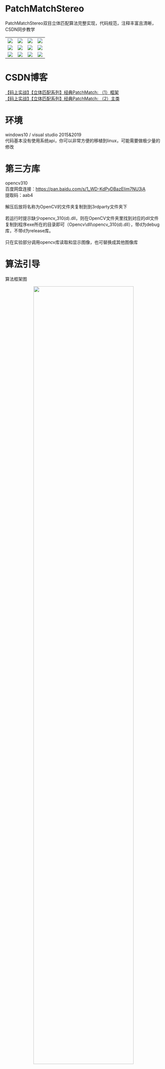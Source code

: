 # PatchMatchStereo
PatchMatchStereo双目立体匹配算法完整实现，代码规范，注释丰富且清晰，CSDN同步教学

<table>
    <tr>
        <td ><center><img src="https://github.com/ethan-li-coding/PatchMatchStereo/blob/master/Data/Cone/im2.png"></center></td>
        <td ><center><img src="https://github.com/ethan-li-coding/PatchMatchStereo/blob/master/Data/Cone/im6.png"></center></td>
        <td ><center><img src="https://github.com/ethan-li-coding/PatchMatchStereo/blob/master/doc/exp/res/cone-d.png"></center></td>
        <td ><center><img src="https://github.com/ethan-li-coding/PatchMatchStereo/blob/master/doc/exp/res/cone-c.png"></center></td>
    </tr>
    <tr>
        <td ><center><img src="https://github.com/ethan-li-coding/PatchMatchStereo/blob/master/Data/Reindeer/view1.png"></center></td>
        <td ><center><img src="https://github.com/ethan-li-coding/PatchMatchStereo/blob/master/Data/Reindeer/view5.png"></center></td>
        <td ><center><img src="https://github.com/ethan-li-coding/PatchMatchStereo/blob/master/doc/exp/res/reindeer-d.png"></center></td>
        <td ><center><img src="https://github.com/ethan-li-coding/PatchMatchStereo/blob/master/doc/exp/res/reindeer-c.png"></center></td>
    </tr>
    <tr>
        <td ><center><img src="https://github.com/ethan-li-coding/PatchMatchStereo/blob/master/Data/Piano/im0.png"></center></td>
        <td ><center><img src="https://github.com/ethan-li-coding/PatchMatchStereo/blob/master/Data/Piano/im1.png"></center></td>
        <td ><center><img src="https://github.com/ethan-li-coding/PatchMatchStereo/blob/master/doc/exp/res/piano-d.png"></center></td>
        <td ><center><img src="https://github.com/ethan-li-coding/PatchMatchStereo/blob/master/doc/exp/res/piano-c.png"></center></td>
    </tr>
<table>
  
# CSDN博客
[【码上实战】【立体匹配系列】经典PatchMatch: （1）框架](https://ethanli.blog.csdn.net/article/details/107192399)
<br>[【码上实战】【立体匹配系列】经典PatchMatch: （2）主类](https://blog.csdn.net/rs_lys/article/details/107251788)

# 环境
windows10 / visual studio 2015&2019
<br>代码基本没有使用系统api，你可以非常方便的移植到linux，可能需要做极少量的修改

# 第三方库
opencv310
<br>
百度网盘连接：https://pan.baidu.com/s/1_WD-KdPyDBazEIim7NU3jA 
<br>
提取码：aab4
<br><br>
解压后放将名称为OpenCV的文件夹复制到到3rdparty文件夹下
<br><br>若运行时提示缺少opencv_310(d).dll，则在OpenCV文件夹里找到对应的dll文件复制到程序exe所在的目录即可（Opencv\dll\opencv_310(d).dll），带d为debug库，不带d为release库。
<br><br>
只在实验部分调用opencv库读取和显示图像，也可替换成其他图像库

# 算法引导
算法框架图
<div align=center>
<img src="https://github.com/ethan-li-coding/PatchMatchStereo/blob/master/doc/exp/%E7%AE%97%E6%B3%95%E6%A1%86%E6%9E%B6.png" width=80%>
</div>
<br/>代码框架图<br/>
<div align=center>
<img src="https://github.com/ethan-li-coding/PatchMatchStereo/blob/master/doc/exp/%E4%BB%A3%E7%A0%81%E6%A1%86%E6%9E%B6.png" width=60%>
</div>

## Github图片不显示的解决办法
修改hosts

C:\Windows\System32\drivers\etc\hosts

在文件末尾添加：

``` cpp
# GitHub Start 
192.30.253.112    github.com 
192.30.253.119    gist.github.com
151.101.184.133    assets-cdn.github.com
151.101.184.133    raw.githubusercontent.com
151.101.184.133    gist.githubusercontent.com
151.101.184.133    cloud.githubusercontent.com
151.101.184.133    camo.githubusercontent.com
151.101.184.133    avatars0.githubusercontent.com
151.101.184.133    avatars1.githubusercontent.com
151.101.184.133    avatars2.githubusercontent.com
151.101.184.133    avatars3.githubusercontent.com
151.101.184.133    avatars4.githubusercontent.com
151.101.184.133    avatars5.githubusercontent.com
151.101.184.133    avatars6.githubusercontent.com
151.101.184.133    avatars7.githubusercontent.com
151.101.184.133    avatars8.githubusercontent.com
 
 # GitHub End
```
